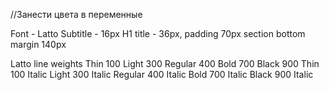 //Занести цвета в переменные

Font - Latto
Subtitle - 16px
H1 title - 36px, padding 70px
section bottom margin 140px

Latto line weights
Thin 100
Light 300
Regular 400
Bold 700
Black 900
Thin 100 Italic
Light 300 Italic
Regular 400 Italic
Bold 700 Italic
Black 900 Italic
